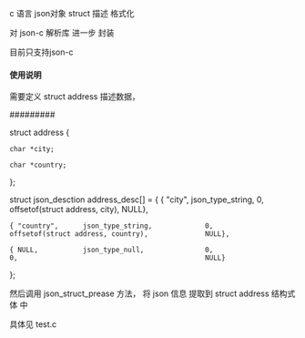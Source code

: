 c 语言 json对象 struct 描述 格式化 

对 json-c 解析库 进一步 封装

目前只支持json-c

#### 使用说明 #############
需要定义  struct address 描述数据，

#########

struct address 
{ 

    char *city; 
    
    char *country; 
    
}; 


struct json_desction address_desc[] = { 
    { "city",         json_type_string,    			0,                             offsetof(struct address, city),                 NULL},  
    
    { "country",      json_type_string,    			0,                             offsetof(struct address, country),              NULL}, 
    
    { NULL,           json_type_null,      			0,                             0,                                              NULL} 
    
};

然后调用 json_struct_prease 方法， 将 json 信息 提取到 struct address 结构式 体 中

具体见 test.c
